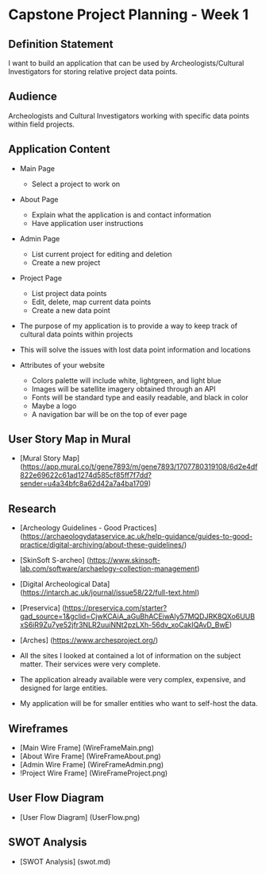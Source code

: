 # Capstone Project Planning - Week 1

## Definition Statement
I want to build an application that can be used by Archeologists/Cultural Investigators for storing relative project data points.

## Audience
Archeologists and Cultural Investigators working with specific data points within field projects.


## Application Content
  - Main Page
    - Select a project to work on
  - About Page
    - Explain what the application is and contact information
    - Have application user instructions
  - Admin Page
    - List current project for editing and deletion
    - Create a new project
  - Project Page
    - List project data points
    - Edit, delete, map current data points
    - Create a new data point

  - The purpose of my application is to provide a way to keep track of cultural data points within projects

  - This will solve the issues with lost data point information and locations

  - Attributes of your website
    - Colors palette will include white, lightgreen, and light blue
    - Images will be satellite imagery obtained through an API
    - Fonts will be standard type and easily readable, and black in color
    - Maybe a logo
    - A navigation bar will be on the top of ever page

## User Story Map in Mural
  - [Mural Story Map] (https://app.mural.co/t/gene7893/m/gene7893/1707780319108/6d2e4df822e69622c61ad1274d585cf85ff7f7dd?sender=u4a34bfc8a62d42a7a4ba1709)

## Research
  - [Archeology Guidelines - Good Practices] (https://archaeologydataservice.ac.uk/help-guidance/guides-to-good-practice/digital-archiving/about-these-guidelines/)
  - [SkinSoft S-archeo] (https://www.skinsoft-lab.com/software/archaelogy-collection-management)
  - [Digital Archeological Data] (https://intarch.ac.uk/journal/issue58/22/full-text.html)
  - [Preservica] (https://preservica.com/starter?gad_source=1&gclid=CjwKCAiA_aGuBhACEiwAly57MQDJRK8QXo6UUBxS6iR9Zu7ye52jfr3NLR2uuiNNt2pzLXh-56dv_xoCakIQAvD_BwE)
  - [Arches] (https://www.archesproject.org/)


  - All the sites I looked at contained a lot of information on the subject matter. Their services were very complete.
  - The application already available were very complex, expensive, and designed for large entities.
  - My application will be for smaller entities who want to self-host the data.

## Wireframes
- [Main Wire Frame] (WireFrameMain.png)
- [About Wire Frame] (WireFrameAbout.png)
- [Admin Wire Frame] (WireFrameAdmin.png)
- !Project Wire Frame] (WireFrameProject.png)

## User Flow Diagram
- [User Flow Diagram] (UserFlow.png)

## SWOT Analysis
- [SWOT Analysis] (swot.md)
